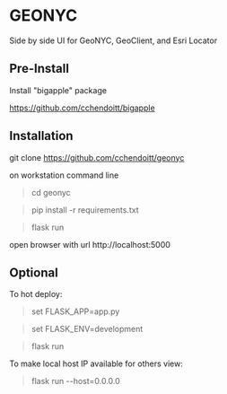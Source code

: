 # GEONYC

Side by side UI for GeoNYC, GeoClient, and Esri Locator

## Pre-Install

Install "bigapple" package

https://github.com/cchendoitt/bigapple

## Installation

git clone https://github.com/cchendoitt/geonyc

on workstation command line
  
  > cd geonyc

  > pip install -r requirements.txt
  
  > flask run

  open browser with url http://localhost:5000 

## Optional 

To hot deploy:

  > set FLASK_APP=app.py
  
  > set FLASK_ENV=development
  
  > flask run

To make local host IP available for others view:

  > flask run --host=0.0.0.0
